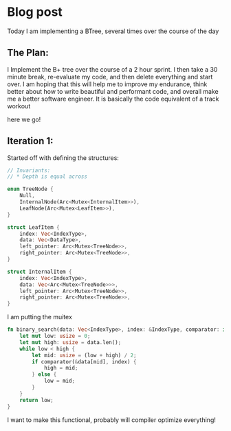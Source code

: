 # Blog post

Today I am implementing a BTree, several times over the course of the day

## The Plan:
I Implement the B+ tree over the course of a 2 hour sprint. 
I then take a 30 minute break, re-evaluate my code, and then
delete everything and start over. 
I am hoping that this will help me to improve my endurance,
think better about how to write beautiful and performant code,
and overall make me a better software engineer. It is basically
the code equivalent of a track workout

here we go!

## Iteration 1:
Started off with defining the structures:
```rust
// Invariants:
// * Depth is equal across

enum TreeNode {
    Null,
    InternalNode(Arc<Mutex<InternalItem>>),
    LeafNode(Arc<Mutex<LeafItem>>),
}

struct LeafItem {
    index: Vec<IndexType>,
    data: Vec<DataType>,
    left_pointer: Arc<Mutex<TreeNode>>,
    right_pointer: Arc<Mutex<TreeNode>>,
}

struct InternalItem {
    index: Vec<IndexType>,
    data: Vec<Arc<Mutex<TreeNode>>>,
    left_pointer: Arc<Mutex<TreeNode>>,
    right_pointer: Arc<Mutex<TreeNode>>,
}

```
I am putting the muitex

```rust
fn binary_search(data: Vec<IndexType>, index: &IndexType, comparator: impl Fn(&IndexType, &IndexType) -> bool) -> usize {
    let mut low: usize = 0;
    let mut high: usize = data.len();
    while low < high {
        let mid: usize = (low + high) / 2;
        if comparator(&data[mid], index) {
            high = mid;
        } else { 
            low = mid;
        }
    }
    return low;
}

```

I want to make this functional, probably will compiler optimize everything!